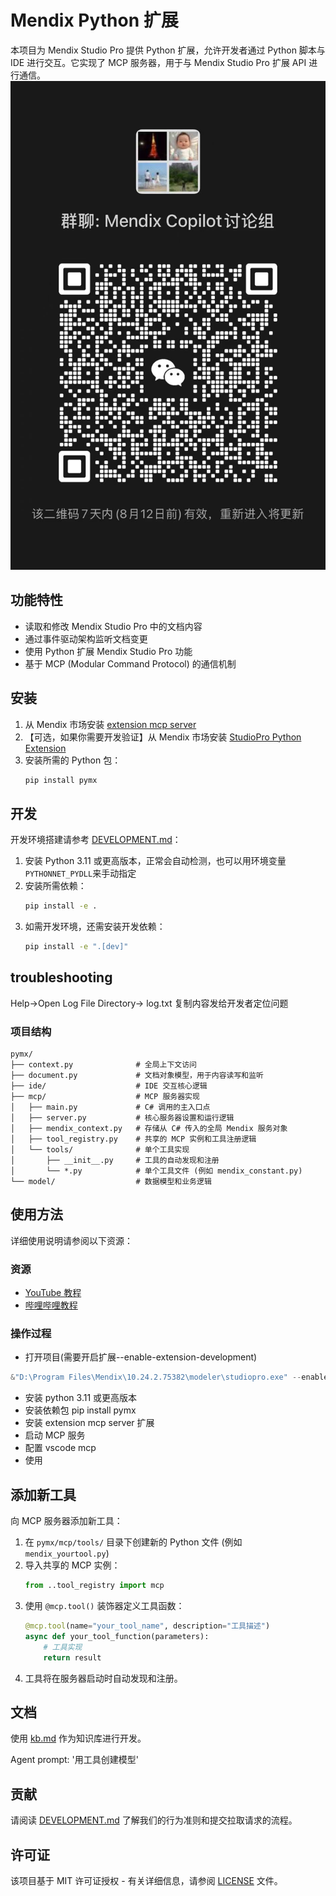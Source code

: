 # Mendix Python 扩展

本项目为 Mendix Studio Pro 提供 Python 扩展，允许开发者通过 Python 脚本与 IDE 进行交互。它实现了 MCP 服务器，用于与 Mendix Studio Pro 扩展 API 进行通信。
![扫码参与讨论](wechat.jpg)

## 功能特性

- 读取和修改 Mendix Studio Pro 中的文档内容
- 通过事件驱动架构监听文档变更
- 使用 Python 扩展 Mendix Studio Pro 功能
- 基于 MCP (Modular Command Protocol) 的通信机制

## 安装

1. 从 Mendix 市场安装 [extension mcp server](https://marketplace.mendix.com/link/component/244441)
2. 【可选，如果你需要开发验证】从 Mendix 市场安装 [StudioPro Python Extension](https://marketplace.mendix.com/link/component/244625)
3. 安装所需的 Python 包：
   ```bash
   pip install pymx
   ```

## 开发

开发环境搭建请参考 [DEVELOPMENT.md](DEVELOPMENT.md)：

1. 安装 Python 3.11 或更高版本，正常会自动检测，也可以用环境变量`PYTHONNET_PYDLL`来手动指定
2. 安装所需依赖：
   ```bash
   pip install -e .
   ```
3. 如需开发环境，还需安装开发依赖：
   ```bash
   pip install -e ".[dev]"
   ```

## troubleshooting

Help->Open Log File Directory-> log.txt
复制内容发给开发者定位问题

### 项目结构

```
pymx/
├── context.py              # 全局上下文访问
├── document.py             # 文档对象模型，用于内容读写和监听
├── ide/                    # IDE 交互核心逻辑
├── mcp/                    # MCP 服务器实现
│   ├── main.py             # C# 调用的主入口点
│   ├── server.py           # 核心服务器设置和运行逻辑
│   ├── mendix_context.py   # 存储从 C# 传入的全局 Mendix 服务对象
│   ├── tool_registry.py    # 共享的 MCP 实例和工具注册逻辑
│   └── tools/              # 单个工具实现
│       ├── __init__.py     # 工具的自动发现和注册
│       └── *.py            # 单个工具文件 (例如 mendix_constant.py)
└── model/                  # 数据模型和业务逻辑
```

## 使用方法

详细使用说明请参阅以下资源：

### 资源

- [YouTube 教程](https://www.youtube.com/watch?v=JHl0or4aRYU)
- [哔哩哔哩教程](https://www.bilibili.com/video/BV1GNtJzfE3W)

### 操作过程

- 打开项目(需要开启扩展--enable-extension-development)

```powershell
&"D:\Program Files\Mendix\10.24.2.75382\modeler\studiopro.exe" --enable-extension-development "D:\Users\Wengao.Liu\Mendix\App\App.mpr"
```

- 安装 python 3.11 或更高版本
- 安装依赖包 pip install pymx
- 安装 extension mcp server 扩展
- 启动 MCP 服务
- 配置 vscode mcp
- 使用

## 添加新工具

向 MCP 服务器添加新工具：

1. 在 `pymx/mcp/tools/` 目录下创建新的 Python 文件 (例如 `mendix_yourtool.py`)
2. 导入共享的 MCP 实例：
   ```python
   from ..tool_registry import mcp
   ```
3. 使用 `@mcp.tool()` 装饰器定义工具函数：
   ```python
   @mcp.tool(name="your_tool_name", description="工具描述")
   async def your_tool_function(parameters):
       # 工具实现
       return result
   ```
4. 工具将在服务器启动时自动发现和注册。

## 文档

使用 [kb.md](kb.md) 作为知识库进行开发。

Agent prompt: '用工具创建模型'

## 贡献

请阅读 [DEVELOPMENT.md](DEVELOPMENT.md) 了解我们的行为准则和提交拉取请求的流程。

## 许可证

该项目基于 MIT 许可证授权 - 有关详细信息，请参阅 [LICENSE](LICENSE) 文件。
